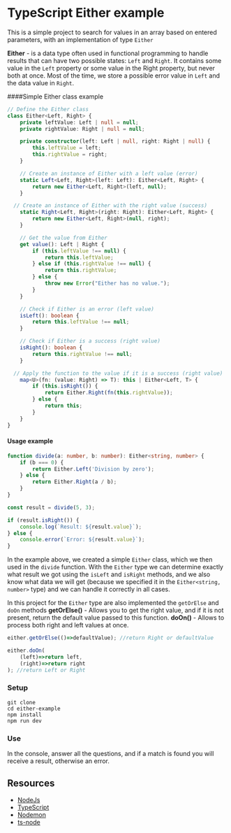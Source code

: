 # TypeScript Either example

This is a simple project to search for values in an array based on entered parameters, with an implementation of type `Either`

**Either** - is a data type often used in functional programming to handle results that can have two possible states: `Left` and `Right`. It contains some value in the `Left` property or some value in the Right property, but never both at once. Most of the time, we store a possible error value in `Left` and the data value in `Right`.

####Simple Either class example
```typescript
// Define the Either class
class Either<Left, Right> {
	private leftValue: Left | null = null;
	private rightValue: Right | null = null;

	private constructor(left: Left | null, right: Right | null) {
		this.leftValue = left;
		this.rightValue = right;
	}

	// Create an instance of Either with a left value (error)
	static Left<Left, Right>(left: Left): Either<Left, Right> {
		return new Either<Left, Right>(left, null);
	}

  // Create an instance of Either with the right value (success)
	static Right<Left, Right>(right: Right): Either<Left, Right> {
		return new Either<Left, Right>(null, right);
	}

	// Get the value from Either
	get value(): Left | Right {
		if (this.leftValue !== null) {
			return this.leftValue;
		} else if (this.rightValue !== null) {
			return this.rightValue;
		} else {
			throw new Error("Either has no value.");
		}
	}

	// Check if Either is an error (left value)
	isLeft(): boolean {
		return this.leftValue !== null;
	}

	// Check if Either is a success (right value)
	isRight(): boolean {
		return this.rightValue !== null;
	}

  // Apply the function to the value if it is a success (right value)
	map<U>(fn: (value: Right) => T): this | Either<Left, T> {
		if (this.isRight()) {
			return Either.Right(fn(this.rightValue));
		} else {
			return this;
		}
	}
}
```

#### Usage example
```typescript
function divide(a: number, b: number): Either<string, number> {
	if (b === 0) {
		return Either.Left('Division by zero');
	} else {
    	return Either.Right(a / b);
	}
}

const result = divide(5, 3);

if (result.isRight()) {
	console.log(`Result: ${result.value}`);
} else {
	console.error(`Error: ${result.value}`);
}
```

In the example above, we created a simple `Either` class, which we then used in the `divide` function. With the `Either` type we can determine exactly what result we got using the `isLeft` and `isRight` methods, and we also know what data we will get (because we specified it in the `Either<string, number>` type) and we can handle it correctly in all cases.

In this project for the `Either` type are also implemented the `getOrElse` and `doOn` methods
**getOrElse()** - Allows you to get the right value, and if it is not present, return the default value passed to this function.
**doOn()** - Allows to process both right and left values at once. 
```typescript
either.getOrElse(()=>defaultValue); //return Right or defaultValue

either.doOn(
	(left)=>return left,
	(right)=>return right
); //return Left or Right
```

### Setup

```shell
git clone
cd either-example
npm install
npm run dev
```

### Use
In the console, answer all the questions, and if a match is found you will receive a result, otherwise an error.

## Resources

- [NodeJs](https://nodejs.org/)
- [TypeScript](https://www.typescriptlang.org/)
- [Nodemon](https://www.npmjs.com/package/nodemon)
- [ts-node](https://www.npmjs.com/package/ts-node)